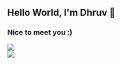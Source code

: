 ## Hello World, I'm Dhruv 👋
### Nice to meet you :)


<section id="dhruv-tech-stats-card">
    <a href="https://github.com/anuraghazra/github-readme-stats" align="center">
    <img align="center" src="https://github-readme-stats.vercel.app/api?username=dhruv-tech&show_icons=true&theme=dark&include_all_commits=true&disable_animations=true&count_private=true&border_radius=25" />
    </a>
</section>
<section id="dhruv-tech-lang-card">
    <a href="https://github.com/anuraghazra/github-readme-stats" align="center">
    <img align="center" src="https://github-readme-stats-dhruv-tech.vercel.app/api/top-langs/?username=dhruv-tech&layout=compact&hide=HTML%2CCSS%2CJupyter%20Notebook&langs_count=10&theme=dark&border_radius=25&card_width=445" />
    </a>
</section>

<style>
    #dhruv-tech-lang-card {
        margin-top: "10px"
    }
</style>